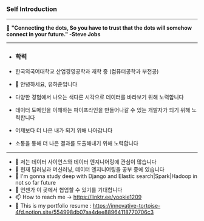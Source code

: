 ### Self Introduction

---

👋 **"Connecting the dots, So you have to trust that the dots will somehow connect in your future." -Steve Jobs**

----

- ### 학력

- 한국외국어대학교 산업경영공학과 재학 중 (컴퓨터공학과 부전공)
- 👋 안녕하세요, 유하준입니다

- 다양한 경험에서 나오는 색다른 시각으로 데이터를 바라보기 위해 노력합니다
- 데이터 도메인을 이해하는 파이프라인을 만들어나갈 수 있는 개발자가 되기 위해 노력합니다 
- 어제보다 더 나은 내가 되기 위해 나아갑니다
- 소통을 통해 더 나은 결과를 도출해내기 위해 노력합니다

----

- 👀 저는 데이터 사이언스와 데이터 엔지니어링에 관심이 많습니다
- 🌱 현재 딥러닝과 머신러닝, 데이터 엔지니어링을 공부 중에 있습니다
- 🌱 I'm gonna study deep with Django and Elastic search|Spark|Hadoop in not so far future
- 💞️ 언젠가 이 곳에서 협업할 수 있기를 기대합니다
- 📫 How to reach me -> https://linktr.ee/yookie1209
- 👀  This is my portfolio resume : https://innovative-tortoise-4fd.notion.site/554998db07aa4dee88964118770706c3

<!---
HaJunYoo/HaJunYoo is a ✨ special ✨ repository because its `README.md` (this file) appears on your GitHub profile.
You can click the Preview link to take a look at your changes.
--->
